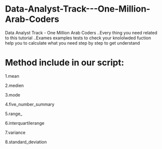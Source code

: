 # Data-Analyst-Track---One-Million-Arab-Coders
Data Analyst Track - One Million Arab Coders ..Every thing you need related to this tutorial ..Exames examples tests to check your knololwded fuction help you to calculate what you need step by step to get understand 

# Method include in our script:

1.mean

2.medien

3.mode

4.five_number_summary

5.range_

6.interquartilerange

7.variance

8.standard_deviation

